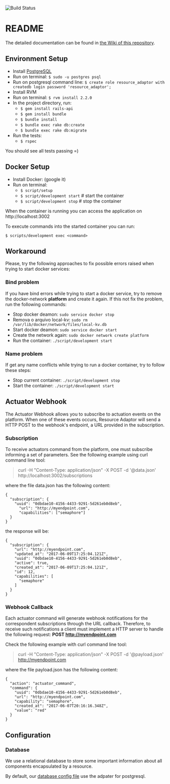 ![Build Status](https://gitlab.com/smart-city-software-platform/resource-adaptor/badges/master/build.svg)

# README

The detailed documentation can be found in [the Wiki of this repository](https://gitlab.com/smart-city-software-platform/resource-adaptor/wikis/home).

## Environment Setup

* Install [PostgreSQL](https://www.postgresql.org/download/)
* Run on terminal: ```$ sudo -u postgres psql```
* Run on postgresql command line: ```$ create role resource_adaptor with createdb login password 'resource_adaptor';```
* Install RVM
* Run on terminal: ```$ rvm install 2.2.0```
* In the project directory, run:
  * ```$ gem install rails-api```
  * ```$ gem install bundle```
  * ```$ bundle install```
  * ```$ bundle exec rake db:create```
  * ```$ bundle exec rake db:migrate```
* Run the tests:
  * ```$ rspec```

You should see all tests passing =)

## Docker Setup

* Install Docker: (google it)
* Run on terminal:
  * ```$ script/setup```
  * ```$ script/development start``` # start the container
  * ```$ script/development stop```  # stop the container

When the container is running you can access the application on
http://localhost:3002

To execute commands into the started container you can run:

```$ scripts/development exec <command>```

## Workaround

Please, try the following approaches to fix possible errors raised when 
trying to start docker services:

### Bind problem

If you have bind errors while trying to start a docker service, try
to remove the docker-network **platform** and create it again. If this not fix
the problem, run the following commands:

* Stop docker deamon: ```sudo service docker stop```
* Remova o arquivo local-kv: ```sudo rm /var/lib/docker/network/files/local-kv.db```
* Start docker deamon: ```sudo service docker start```
* Create the network again: ```sudo docker network create platform```
* Run the container: ```./script/development start```

### Name problem

If get any name conflicts while trying to run a docker container, try to 
follow these steps:

* Stop current container: ```./script/development stop```
* Start the container: ```./script/development start```

## Actuator Webhook

The Actuator Webhook allows you to subscribe to actuation events
on the platform. When one of these events occurs, Resource Adaptor
will send a HTTP POST to the webhook's endpoint, a URL provided
in the subscription.

### Subscription

To receive actuators command from the platform, one must subscribe
informing a set of parameters. See the following example using curl command
line tool:

> curl -H "Content-Type: application/json" -X POST -d '@data.json' http://localhost:3002/subscriptions

where the file data.json has the following content:
```
{
  "subscription": {
    "uuid": "0dbdae10-4156-4433-9291-5d261eb0d8eb",
      "url": "http://myendpoint.com",
      "capabilities": ["semaphore"]
  }
}
```

the response will be:
```
{
  "subscription": {
    "url": "http://myendpoint.com",
    "updated_at": "2017-06-09T17:25:04.121Z",
    "uuid": "0dbdae10-4156-4433-9291-5d261eb0d8eb",
    "active": true,
    "created_at": "2017-06-09T17:25:04.121Z",
    "id": 12,
    "capabilities": [
      "semaphore"
    ]
  }
}
```
### Webhook Callback

Each actuator command will generate webhook notifications for
the correspondent subscriptions through the URL callback. Therefore,
to receive such notifications a client must implement a HTTP server to handle
the following request: **POST http://myendpoint.com**

Check the following example with curl command line tool:

> curl -H "Content-Type: application/json" -X POST -d '@payload.json' http://myendpoint.com

where the file payload.json has the following content:
```
{
  "action": "actuator_command",
  "command": {
    "uuid": "0dbdae10-4156-4433-9291-5d261eb0d8eb",
    "url": "http://myendpoint.com",
    "capability": "semaphore",
    "created_at": "2017-06-07T20:16:16.348Z",
    "value": "red"
  }
}
```

## Configuration

### Database

We use a relational database to store some important information about all components encapsulated by a resource.

By default, our [database config file](config/database.yml) use the adpater for postgresql.

